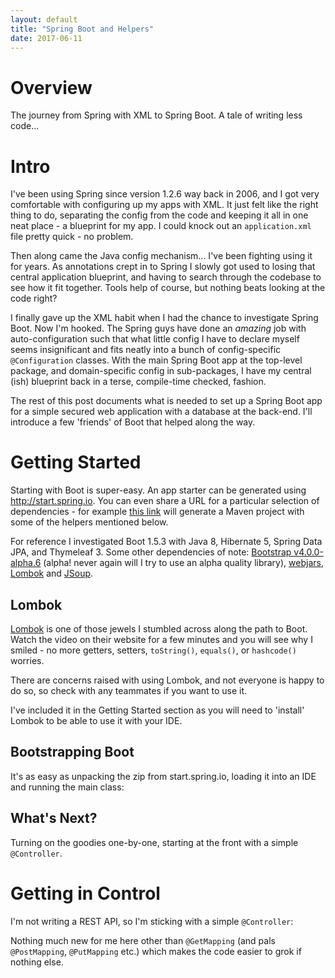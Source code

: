 ```yaml
---
layout: default
title: "Spring Boot and Helpers"
date: 2017-06-11
---
```


Overview
========

The journey from Spring with XML to Spring Boot. A tale of writing less code...

Intro
=====

I've been using Spring since version 1.2.6 way back in 2006, and I got very comfortable with configuring up my apps with XML. It just felt like the right thing to do, separating the config from the code and keeping it all in one neat place - a blueprint for my app. I could knock out an `application.xml` file pretty quick - no problem.

Then along came the Java config mechanism... I've been fighting using it for years. As annotations crept in to Spring I slowly got used to losing that central application blueprint, and having to search through the codebase to see how it fit together. Tools help of course, but nothing beats looking at the code right?

I finally gave up the XML habit when I had the chance to investigate Spring Boot. Now I'm hooked. The Spring guys have done an _amazing_ job with auto-configuration such that what little config I have to declare myself seems insignificant and fits neatly into a bunch of config-specific `@Configuration` classes. With the main Spring Boot app at the top-level package, and domain-specific config in sub-packages, I have my central (ish) blueprint back in a terse, compile-time checked, fashion.

The rest of this post documents what is needed to set up a Spring Boot app for a simple secured web application with a database at the back-end. I'll introduce a few 'friends' of Boot that helped along the way.

Getting Started
===============

Starting with Boot is super-easy. An app starter can be generated using <http://start.spring.io>. You can even share a URL for a particular selection of dependencies - for example [this link](http://start.spring.io/starter.zip?type=maven-project&language=java&bootVersion=1.5.3.RELEASE&baseDir=demo&groupId=com.example&artifactId=demo&name=demo&description=Demo+project+for+Spring+Boot&packageName=com.example.demo&packaging=jar&javaVersion=1.8&autocomplete=&style=security&style=devtools&style=lombok&style=web&style=thymeleaf&style=data-jpa&style=actuator&generate-project=") will generate a Maven project with some of the helpers mentioned below.

For reference I investigated Boot 1.5.3 with Java 8, Hibernate 5, Spring Data JPA, and Thymeleaf 3. Some other dependencies of note: [Bootstrap v4.0.0-alpha.6](https://v4-alpha.getbootstrap.com/) (alpha! never again will I try to use an alpha quality library), [webjars](http://www.webjars.org/), [Lombok](https://projectlombok.org/) and [JSoup](https://jsoup.org/).

## Lombok

[Lombok](https://projectlombok.org/) is one of those jewels I stumbled across along the path to Boot. Watch the video on their website for a few minutes and you will see why I smiled - no more getters, setters, `toString()`, `equals()`, or `hashcode()` worries.

There are concerns raised with using Lombok, and not everyone is happy to do so, so check with any teammates if you want to use it.

I've included it in the Getting Started section as you will need to 'install' Lombok to be able to use it with your IDE.

## Bootstrapping Boot

It's as easy as unpacking the zip from start.spring.io, loading it into an IDE and running the main class:

<script src="https://gist.github.com/cowinr/e007cf9300156556ad2416758f42f81f.js"></script>

## What's Next?

Turning on the goodies one-by-one, starting at the front with a simple `@Controller`.

Getting in Control
==================

I'm not writing a REST API, so I'm sticking with a simple `@Controller`:

Nothing much new for me here other than `@GetMapping` (and pals `@PostMapping`, `@PutMapping` etc.) which makes the code easier to grok if nothing else.
